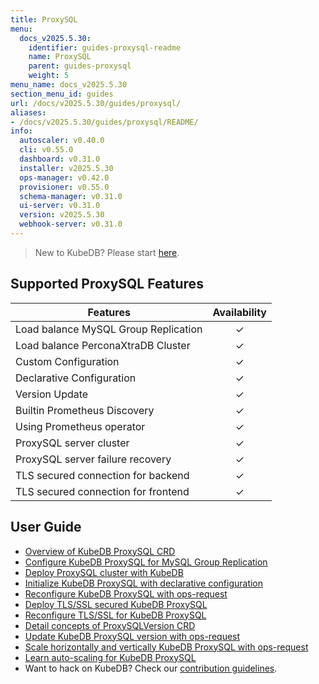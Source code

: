 ```yaml
---
title: ProxySQL
menu:
  docs_v2025.5.30:
    identifier: guides-proxysql-readme
    name: ProxySQL
    parent: guides-proxysql
    weight: 5
menu_name: docs_v2025.5.30
section_menu_id: guides
url: /docs/v2025.5.30/guides/proxysql/
aliases:
- /docs/v2025.5.30/guides/proxysql/README/
info:
  autoscaler: v0.40.0
  cli: v0.55.0
  dashboard: v0.31.0
  installer: v2025.5.30
  ops-manager: v0.42.0
  provisioner: v0.55.0
  schema-manager: v0.31.0
  ui-server: v0.31.0
  version: v2025.5.30
  webhook-server: v0.31.0
---
```


> New to KubeDB? Please start [here](/docs/v2025.5.30/README).

## Supported ProxySQL Features

| Features                             | Availability |
|--------------------------------------|:------------:|
| Load balance MySQL Group Replication |   &#10003;   |
| Load balance PerconaXtraDB Cluster   |   &#10003;   |
| Custom Configuration                 |   &#10003;   |
| Declarative Configuration            |   &#10003;   |
| Version Update                       |   &#10003;   |
| Builtin Prometheus Discovery         |   &#10003;   |
| Using Prometheus operator            |   &#10003;   |
| ProxySQL server cluster              |   &#10003;   |
| ProxySQL server failure recovery     |   &#10003;   |
| TLS secured connection for backend   |   &#10003;   |
| TLS secured connection for frontend  |   &#10003;   |

## User Guide

- [Overview of KubeDB ProxySQL CRD](/docs/v2025.5.30/guides/proxysql/concepts/proxysql/) 
- [Configure KubeDB ProxySQL for MySQL Group Replication](/docs/v2025.5.30/guides/proxysql/quickstart/mysqlgrp/)
- [Deploy ProxySQL cluster with KubeDB](/docs/v2025.5.30/guides/proxysql/clustering/proxysql-cluster/) 
- [Initialize KubeDB ProxySQL with declarative configuration](/docs/v2025.5.30/guides/proxysql/concepts/declarative-configuration/) 
- [Reconfigure KubeDB ProxySQL with ops-request](/docs/v2025.5.30/guides/proxysql/concepts/opsrequest/)
- [Deploy TLS/SSL secured KubeDB ProxySQL](/docs/v2025.5.30/guides/proxysql/tls/configure/)
- [Reconfigure TLS/SSL for KubeDB ProxySQL](/docs/v2025.5.30/guides/proxysql/reconfigure-tls/cluster/)
- [Detail concepts of ProxySQLVersion CRD](/docs/v2025.5.30/guides/proxysql/concepts/proxysql-version/)
- [Update KubeDB ProxySQL version with ops-request](/docs/v2025.5.30/guides/proxysql/update-version/cluster/)
- [Scale horizontally and vertically KubeDB ProxySQL with ops-request](/docs/v2025.5.30/guides/proxysql/scaling/horizontal-scaling/cluster/)
- [Learn auto-scaling for KubeDB ProxySQL](/docs/v2025.5.30/guides/proxysql/autoscaler/compute/cluster/)
- Want to hack on KubeDB? Check our [contribution guidelines](/docs/v2025.5.30/CONTRIBUTING).
